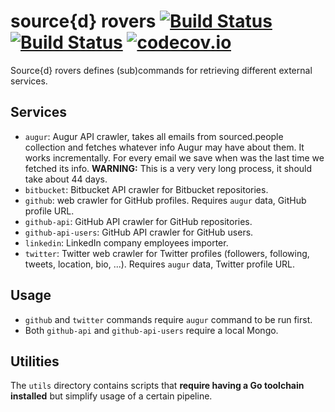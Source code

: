# source{d} rovers [![Build Status](https://travis-ci.com/src-d/rovers.svg?token=SwSByatYdngkAQQHs7LC&branch=master)](https://travis-ci.com/src-d/rovers) [![Build Status](https://travis-ci.com/src-d/rovers.svg?token=SwSByatYdngkAQQHs7LC&branch=dev)](https://travis-ci.com/src-d/rovers) [![codecov.io](https://codecov.io/github/src-d/rovers/coverage.svg?branch=master&token=ObiptJsBpW)](https://codecov.io/github/src-d/rovers?branch=master)

Source{d} rovers defines (sub)commands for retrieving different external services.

## Services

- `augur`: Augur API crawler, takes all emails from sourced.people collection and fetches whatever info Augur may have about them. It works incrementally. For every email we save when was the last time we fetched its info. **WARNING:** This is a very very long process, it should take about 44 days.
- `bitbucket`: Bitbucket API crawler for Bitbucket repositories.
- `github`: web crawler for GitHub profiles. Requires `augur` data, GitHub profile URL.
- `github-api`: GitHub API crawler for GitHub repositories.
- `github-api-users`: GitHub API crawler for GitHub users.
- `linkedin`: LinkedIn company employees importer.
- `twitter`: Twitter web crawler for Twitter profiles (followers, following, tweets, location, bio, ...). Requires `augur` data, Twitter profile URL.

## Usage

- `github` and `twitter` commands require `augur` command to be run first.
- Both `github-api` and `github-api-users` require a local Mongo.

## Utilities

The `utils` directory contains scripts that **require having a Go toolchain installed** but simplify usage of a certain pipeline.
